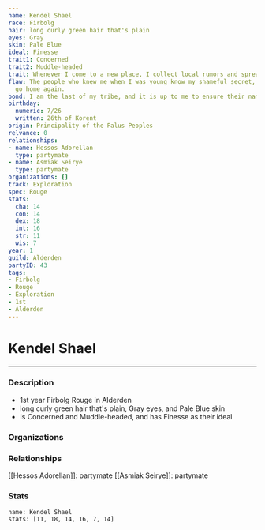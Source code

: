 ```yaml
---
name: Kendel Shael
race: Firbolg
hair: long curly green hair that's plain
eyes: Gray
skin: Pale Blue
ideal: Finesse
trait1: Concerned
trait2: Muddle-headed
trait: Whenever I come to a new place, I collect local rumors and spread gossip.
flaw: The people who knew me when I was young know my shameful secret, so I can never
  go home again.
bond: I am the last of my tribe, and it is up to me to ensure their names enter legend.
birthday:
  numeric: 7/26
  written: 26th of Korent
origin: Principality of the Palus Peoples
relvance: 0
relationships:
- name: Hessos Adorellan
  type: partymate
- name: Asmiak Seirye
  type: partymate
organizations: []
track: Exploration
spec: Rouge
stats:
  cha: 14
  con: 14
  dex: 18
  int: 16
  str: 11
  wis: 7
year: 1
guild: Alderden
partyID: 43
tags:
- Firbolg
- Rouge
- Exploration
- 1st
- Alderden
---
```

# Kendel Shael
---
### Description
- 1st year Firbolg Rouge in Alderden
- long curly green hair that's plain, Gray eyes, and Pale Blue skin
- Is Concerned and Muddle-headed, and has Finesse as their ideal

### Organizations
### Relationships
[[Hessos Adorellan]]: partymate
[[Asmiak Seirye]]: partymate
### Stats
```statblock
name: Kendel Shael
stats: [11, 18, 14, 16, 7, 14]
```